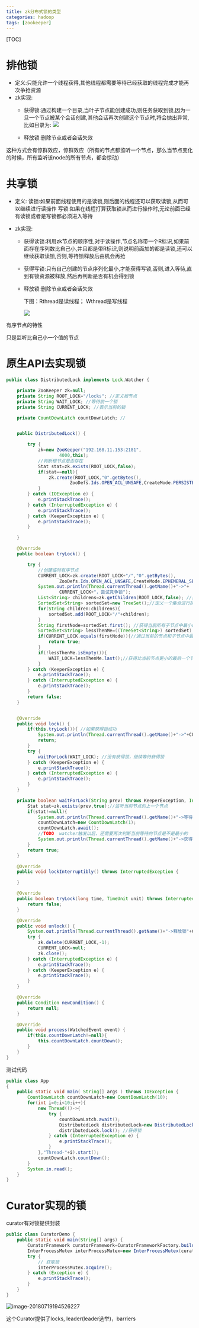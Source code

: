 ```yaml
---
title: zk分布式锁的类型
categories: hadoop   
tags: [zookeeper]
---
```




[TOC]



# 排他锁


* 定义:只能允许一个线程获得,其他线程都需要等待已经获取的线程完成才能再次争抢资源
* zk实现:
	* 获得锁:通过构建一个目录,当叶子节点能创建成功,则任务获取到锁,因为一旦一个节点被某个会话创建,其他会话再次创建这个节点时,将会抛出异常,比如目录为:
	![](http://ols7leonh.bkt.clouddn.com//assert/img/bigdata/zookeeper/lock/1.png)

	* 释放锁:删除节点或者会话失效



这种方式会有惊群效应，惊群效应（所有的节点都监听一个节点，那么当节点变化的时候，所有监听该node的所有节点，都会惊动）





# 共享锁

* 定义:
读锁:如果前面线程使用的是读锁,则后面的线程还可以获取读锁,从而可以继续进行读操作
写锁:如果在线程打算获取锁从而进行操作时,无论前面已经有读锁或者是写锁都必须进入等待


* zk实现:
  * 获得读锁:利用zk节点的顺序性,对于读操作,节点名称带一个R标识,如果前面存在序列数比自己小,并且都是带R标识,则说明前面加的都是读锁,还可以继续获取读锁,否则,等待锁释放后由机会再抢

  * 获得写锁:只有自己创建的节点序列化最小,才能获得写锁,否则,进入等待,直到有锁资源被释放,然后再判断是否有机会得到锁

  * 释放锁:删除节点或者会话失效

    下图：Rthread是读线程； Wthread是写线程

    ![](http://ols7leonh.bkt.clouddn.com//assert/img/bigdata/zookeeper/lock/2.png)





有序节点的特性

只是监听比自己小一个值的节点



# 原生API去实现锁



```Java
public class DistributedLock implements Lock,Watcher {

    private ZooKeeper zk=null;
    private String ROOT_LOCK="/locks"; //定义根节点
    private String WAIT_LOCK; //等待前一个锁
    private String CURRENT_LOCK; //表示当前的锁

    private CountDownLatch countDownLatch; //


    public DistributedLock() {

        try {
            zk=new ZooKeeper("192.168.11.153:2181",
                    4000,this);
            //判断根节点是否存在
            Stat stat=zk.exists(ROOT_LOCK,false);
            if(stat==null){
                zk.create(ROOT_LOCK,"0".getBytes(),
                        ZooDefs.Ids.OPEN_ACL_UNSAFE,CreateMode.PERSISTENT);
            }
        } catch (IOException e) {
            e.printStackTrace();
        } catch (InterruptedException e) {
            e.printStackTrace();
        } catch (KeeperException e) {
            e.printStackTrace();
        }

    }

    @Override
    public boolean tryLock() {

        try {
            //创建临时有序节点
            CURRENT_LOCK=zk.create(ROOT_LOCK+"/","0".getBytes(),
                    ZooDefs.Ids.OPEN_ACL_UNSAFE,CreateMode.EPHEMERAL_SEQUENTIAL);
            System.out.println(Thread.currentThread().getName()+"->"+
                    CURRENT_LOCK+"，尝试竞争锁");
            List<String> childrens=zk.getChildren(ROOT_LOCK,false); //获取根节点下的所有子节点
            SortedSet<String> sortedSet=new TreeSet();//定义一个集合进行排序
            for(String children:childrens){
                sortedSet.add(ROOT_LOCK+"/"+children);
            }
            String firstNode=sortedSet.first(); //获得当前所有子节点中最小的节点
            SortedSet<String> lessThenMe=((TreeSet<String>) sortedSet).headSet(CURRENT_LOCK); //
            if(CURRENT_LOCK.equals(firstNode)){//通过当前的节点和子节点中最小的节点进行比较，如果相等，表示获得锁成功
                return true;
            }
            if(!lessThenMe.isEmpty()){
                WAIT_LOCK=lessThenMe.last();//获得比当前节点更小的最后一个节点，设置给WAIT_LOCK
            }
        } catch (KeeperException e) {
            e.printStackTrace();
        } catch (InterruptedException e) {
            e.printStackTrace();
        }
        return false;
    }


    @Override
    public void lock() {
        if(this.tryLock()){ //如果获得锁成功
            System.out.println(Thread.currentThread().getName()+"->"+CURRENT_LOCK+"->获得锁成功");
            return;
        }
        try {
            waitForLock(WAIT_LOCK); //没有获得锁，继续等待获得锁
        } catch (KeeperException e) {
            e.printStackTrace();
        } catch (InterruptedException e) {
            e.printStackTrace();
        }
    }

    private boolean waitForLock(String prev) throws KeeperException, InterruptedException {
        Stat stat=zk.exists(prev,true);//监听当前节点的上一个节点
        if(stat!=null){
            System.out.println(Thread.currentThread().getName()+"->等待锁"+ROOT_LOCK+"/"+prev+"释放");
            countDownLatch=new CountDownLatch(1);
            countDownLatch.await();
            //TODO  watcher触发以后，还需要再次判断当前等待的节点是不是最小的
            System.out.println(Thread.currentThread().getName()+"->获得锁成功");
        }
        return true;
    }

    @Override
    public void lockInterruptibly() throws InterruptedException {

    }

    @Override
    public boolean tryLock(long time, TimeUnit unit) throws InterruptedException {
        return false;
    }

    @Override
    public void unlock() {
        System.out.println(Thread.currentThread().getName()+"->释放锁"+CURRENT_LOCK);
        try {
            zk.delete(CURRENT_LOCK,-1);
            CURRENT_LOCK=null;
            zk.close();
        } catch (InterruptedException e) {
            e.printStackTrace();
        } catch (KeeperException e) {
            e.printStackTrace();
        }
    }

    @Override
    public Condition newCondition() {
        return null;
    }

    @Override
    public void process(WatchedEvent event) {
        if(this.countDownLatch!=null){
            this.countDownLatch.countDown();
        }
    }
}

```



测试代码

```Java
public class App 
{
    public static void main( String[] args ) throws IOException {
        CountDownLatch countDownLatch=new CountDownLatch(10);
        for(int i=0;i<10;i++){
            new Thread(()->{
                try {
                    countDownLatch.await();
                    DistributedLock distributedLock=new DistributedLock();
                    distributedLock.lock(); //获得锁
                } catch (InterruptedException e) {
                    e.printStackTrace();
                }
            },"Thread-"+i).start();
            countDownLatch.countDown();
        }
        System.in.read();
    }
}
```



# Curator实现的锁

curator有对锁提供封装

```Java
public class CuratorDemo {
    public static void main(String[] args) {
        CuratorFramework curatorFramework=CuratorFrameworkFactory.builder().build();
        InterProcessMutex interProcessMutex=new InterProcessMutex(curatorFramework,"/locks");
        try {
            // 获取锁
            interProcessMutex.acquire();
        } catch (Exception e) {
            e.printStackTrace();
        }
    }
}
```

![image-20180719194526227](/Users/chenyansong/Documents/note/images/bigdata/zookeeper/clock.png)



这个Curator提供了locks, leader(leader选举)，barriers